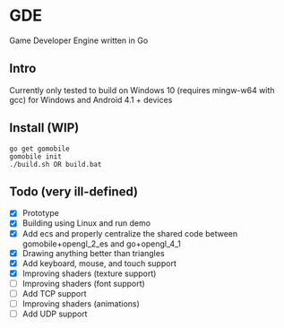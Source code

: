 # GDE
Game Developer Engine written in Go

## Intro
Currently only tested to build on Windows 10 (requires mingw-w64 with gcc) for Windows and Android 4.1 + devices

## Install (WIP)
```
go get gomobile
gomobile init
./build.sh OR build.bat
```
## Todo (very ill-defined)
- [x] Prototype
- [x] Building using Linux and run demo
- [x] Add ecs and properly centralize the shared code between gomobile+opengl_2_es and go+opengl_4_1
- [x] Drawing anything better than triangles
- [x] Add keyboard, mouse, and touch support
- [x] Improving shaders (texture support)
- [ ] Improving shaders (font support)
- [ ] Add TCP support
- [ ] Improving shaders (animations)
- [ ] Add UDP support
